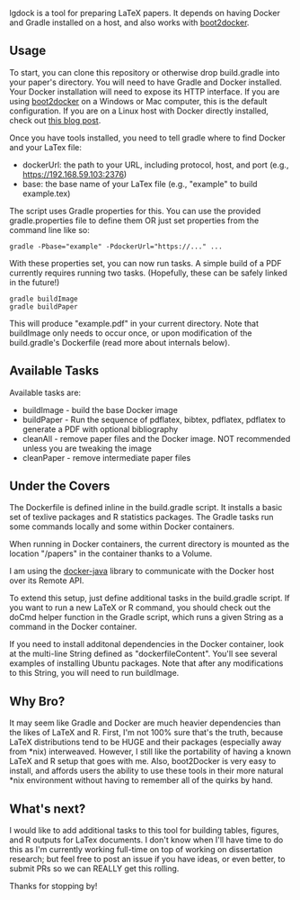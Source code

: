 lgdock is a tool for preparing LaTeX papers. It depends on having Docker and Gradle installed on a host,
and also works with [boot2docker](http://boot2docker.io/).

## Usage

To start, you can clone this repository or otherwise drop build.gradle into your paper's directory.
You will need to have Gradle and Docker installed. Your Docker installation will need to expose
its HTTP interface. If you are using [boot2docker](http://boot2docker.io/) on a Windows or Mac computer, this is the
default configuration. If you are on a Linux host with Docker directly installed, check out
[this blog post](http://www.virtuallyghetto.com/2014/07/quick-tip-how-to-enable-docker-remote-api.html).

Once you have tools installed, you need to tell gradle where to find Docker and your LaTex file:
* dockerUrl: the path to your URL, including protocol, host, and port (e.g., https://192.168.59.103:2376)
* base: the base name of your LaTex file (e.g., "example" to build example.tex)

The script uses Gradle properties for this. You can use the provided gradle.properties file to define them 
OR just set properties from the command line like so:
```
gradle -Pbase="example" -PdockerUrl="https://..." ...
```
With these properties set, you can now run tasks. A simple build of a PDF currently requires running two
tasks. (Hopefully, these can be safely linked in the future!)

```
gradle buildImage
gradle buildPaper
```

This will produce "example.pdf" in your current directory. Note that buildImage only needs to occur
once, or upon modification of the build.gradle's Dockerfile (read more about internals below).

## Available Tasks

Available tasks are:
* buildImage - build the base Docker image
* buildPaper - Run the sequence of pdflatex, bibtex, pdflatex, pdflatex to generate a PDF with optional
bibliography
* cleanAll - remove paper files and the Docker image. NOT recommended unless you are tweaking the image
* cleanPaper - remove intermediate paper files

## Under the Covers

The Dockerfile is defined inline in the build.gradle script. It installs a basic set of texlive packages
and R statistics packages. The Gradle tasks run some commands locally and some within Docker containers.

When running in Docker containers, the current directory is mounted as the location "/papers" in the
container thanks to a Volume.

I am using the [docker-java](https://github.com/docker-java/docker-java) library to communicate
with the Docker host over its Remote API.

To extend this setup, just define additional tasks in the build.gradle script. If you want to run
a new LaTeX or R command, you should check out the doCmd helper function in the Gradle script, which
runs a given String as a command in the Docker container.

If you need to install additonal dependencies in the Docker container, look at the multi-line String
defined as "dockerfileContent". You'll see several examples of installing Ubuntu packages. Note that
after any modifications to this String, you will need to run buildImage.

## Why Bro?

It may seem like Gradle and Docker are much heavier dependencies than the likes of LaTeX and R. First,
I'm not 100% sure that's the truth, because LaTeX distributions tend to be HUGE and their packages
(especially away from *nix) interweaved. However, I still like
the portability of having a known LaTeX and R setup that goes with me. Also, boot2Docker is very easy
to install, and affords users the ability to use these tools in their more natural *nix environment
without having to remember all of the quirks by hand.

## What's next?

I would like to add additional tasks to this tool for building tables, figures, and R outputs for LaTex
documents. I don't know when I'll have time to do this as I'm currently working full-time on top of
working on dissertation research; but feel free to post an issue if you have ideas, or even better, to
submit PRs so we can REALLY get this rolling.

Thanks for stopping by!
